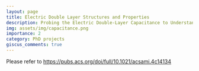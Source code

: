 ```yaml
---
layout: page
title: Electric Double Layer Structures and Properties
description: Probing the Electric Double-Layer Capacitance to Understand the Reaction Environment in Conditions of Electrochemical Amination of Acetone, (DOI: 10.1021/acsami.4c14134)
img: assets/img/capacitance.png
importance: 2
category: PhD projects
giscus_comments: true
---
```


Please refer to https://pubs.acs.org/doi/full/10.1021/acsami.4c14134